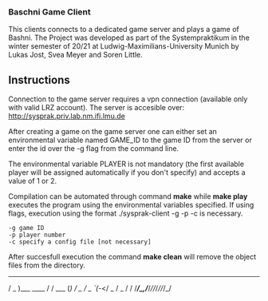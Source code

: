 
                             
### Baschni Game Client

This clients connects to a dedicated game server and plays a game of Bashni. The Project was developed as part of the Systempraktikum in the winter semester of 20/21 at Ludwig-Maximilians-University Munich by Lukas Jost, Svea Meyer and Soren Little.

## Instructions

Connection to the game server requires a vpn connection (available only with valid LRZ account). The server is accesible over: http://sysprak.priv.lab.nm.ifi.lmu.de

After creating a game on the game server one can either set an environmental variable named GAME_ID to the game ID from the server or enter the id over the -g flag from the command line.

The environmental variable PLAYER is not mandatory (the first available player will be assigned automatically if you don't specify) and accepts a value of 1 or 2.

Compilation can be automated through command **make** while **make play** executes the program using the environmental variables specified. If using flags, execution using the format ./sysprak-client -g -p -c is necessary. 

    -g game ID
    -p player number
    -c specify a config file [not necessary]

After succesfull execution the command **make clean** will remove the object files from the directory.

   ___           __        _ 
  / _ )___ ____ / /  ___  (_)
 / _  / _ `(_-</ _ \/ _ \/ / 
/____/\_,_/___/_//_/_//_/_/  